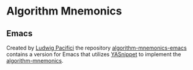 # Algorithm Mnemonics

## Emacs

Created by [Ludwig Pacifici](https://github.com/ludwigpacifici) the repository 
[algorithm-mnemonics-emacs](https://github.com/ludwigpacifici/algorithm-mnemonics-emacs) contains a version for Emacs that utilizes [YASnippet](https://github.com/joaotavora/yasnippet) to implement the [algorithm-mnemonics](https://github.com/tommybennett/algorithm-mnemonics).


